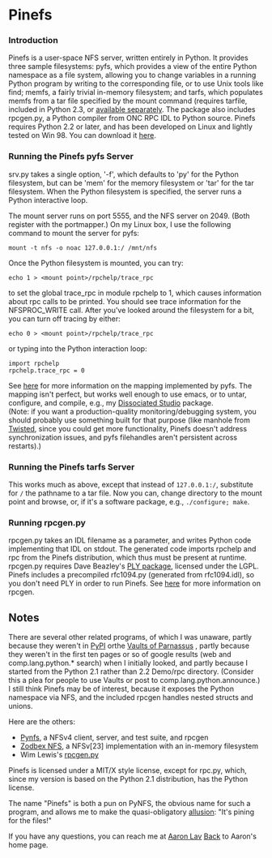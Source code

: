 # Pinefs

### Introduction

Pinefs is a user-space NFS server, written entirely in Python.  It
provides three sample filesystems: pyfs, which provides a view of the entire
Python namespace as a file system, allowing you to change variables in a
running Python program by writing to the corresponding file, or to use
Unix tools like find; memfs, a fairly trivial in-memory
filesystem; and tarfs, which populates memfs from a tar file specified
by the mount command (requires tarfile, included in Python 2.3, or
[available separately](http://www.gustaebel.de/lars/tarfile/).
The package also includes rpcgen.py, a Python
compiler from ONC RPC IDL to Python source.  Pinefs requires Python 2.2
or later, and has been developed on Linux and lightly tested on Win 98.
You can download it [here](http://www.panix.com/~asl2/software/Pinefs/Pinefs-1.1.tar.gz).

### Running the Pinefs pyfs Server

srv.py takes a single option, '-f', which defaults to 'py'
for the Python filesystem, but can be 'mem' for the memory
filesystem or 'tar' for the tar filesystem.  When the Python filesystem is
specified, the server runs a Python interactive loop.

The mount server runs on port 5555, and the NFS server on 2049.
(Both register with the portmapper.)  On my Linux box, I use the following
command to mount the server for pyfs:

`mount -t nfs -o noac 127.0.0.1:/ /mnt/nfs`

Once the Python filesystem is mounted, you can try:

`echo 1 > <mount point>/rpchelp/trace_rpc`

to set the global trace_rpc in module rpchelp to 1, which causes
information about rpc calls to be printed.  You should see trace
information for the NFSPROC_WRITE call.  After you've
looked around the filesystem for a bit, you can turn off tracing by either:

`echo 0 > <mount point>/rpchelp/trace_rpc`

or typing into the Python interaction loop:

	import rpchelp
	rpchelp.trace_rpc = 0

See [here](pyfs.html) for more information on the mapping 
implemented by pyfs.  The mapping isn't perfect, but works well enough
to use emacs, or to untar, configure, and compile, e.g., my 
[Dissociated Studio](http://www.pobox.com/~asl2/music/dissoc_studio/) package.  
(Note: if you want a production-quality monitoring/debugging
system, you should probably use something built for that purpose (like
manhole from [Twisted](http://www.twistedmatrix.com/), since you
could get more functionality, Pinefs doesn't address synchronization issues,
and pyfs filehandles aren't persistent across restarts).)


### Running the Pinefs tarfs Server

This works much as above, except that instead of `127.0.0.1:/`,
substitute for `/` the pathname to a tar file.  Now you can,
change directory to the mount point and browse, or, if it's a software
package, e.g., `./configure; make`.

### Running rpcgen.py

rpcgen.py takes an IDL filename as a parameter, and writes Python
code implementing that IDL on stdout.  The generated code imports
rpchelp and rpc from the Pinefs distribution, which thus must be
present at runtime.  rpcgen.py requires Dave Beazley's 
[PLY package](http://systems.cs.uchicago.edu/ply/), licensed
under the LGPL.  Pinefs includes a precompiled rfc1094.py (generated
from rfc1094.idl), so you don't need PLY in order to run Pinefs.
See [here](rpcgen.html) for more information on rpcgen.

## Notes

There are several other related programs, of which I was unaware,
partly because they weren't in [PyPI](http://www.python.org/pypi)
 orthe [Vaults of Parnassus](http://www.vex.net/parnassus)
, partly because they weren't in the first
ten pages or so of google results (web and comp.lang.python.* search) when
I initially looked, and partly because I started from the Python 2.1
rather than 2.2 Demo/rpc directory.  (Consider this a plea for people
to use Vaults or post to comp.lang.python.announce.) I still think Pinefs
may be of interest, because it exposes the Python namespace via NFS, and
the included rpcgen handles nested structs and unions.

Here are the others:

 - [Pynfs](http://www.cendio.se/~peter/pynfs/), a NFSv4 client, server, and test suite, and rpcgen
 - [Zodbex NFS](http://cvs.sourceforge.net/cgi-bin/viewcvs.cgi/zodbex/zodbex/nfs/), a NFSv[23] implementation with an in-memory filesystem
 - Wim Lewis's [rpcgen.py](http://www.omnigroup.com/~wiml/soft/stale-index.html#python)

Pinefs is licensed under a MIT/X style license, except for rpc.py, which,
since my version is based on the Python 2.1 distribution, has the Python
license.

The name "Pinefs" is both a pun on PyNFS, the obvious name for
such a program, and allows me to make the quasi-obligatory 
[allusion](http://www.mtholyoke.edu/~ebarnes/python/dead-parrot.htm):
"It's pining for the files!"

If you have any questions, you can reach me at 
[Aaron Lav](mailto:asl2@pobox.com)
[Back](http://www.pobox.com/~asl2/) to Aaron's home page.
